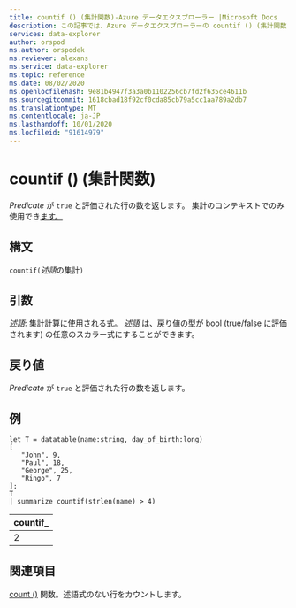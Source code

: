 ```yaml
---
title: countif () (集計関数)-Azure データエクスプローラー |Microsoft Docs
description: この記事では、Azure データエクスプローラーの countif () (集計関数) について説明します。
services: data-explorer
author: orspod
ms.author: orspodek
ms.reviewer: alexans
ms.service: data-explorer
ms.topic: reference
ms.date: 08/02/2020
ms.openlocfilehash: 9e81b4947f3a3a0b1102256cb7fd2f635ce4611b
ms.sourcegitcommit: 1618cbad18f92cf0cda85cb79a5cc1aa789a2db7
ms.translationtype: MT
ms.contentlocale: ja-JP
ms.lasthandoff: 10/01/2020
ms.locfileid: "91614979"
---
```

# <a name="countif-aggregation-function"></a>countif () (集計関数)

*Predicate* が `true` と評価された行の数を返します。 集計のコンテキストでのみ使用でき[ます。](summarizeoperator.md)

## <a name="syntax"></a>構文

`countif(`*述語*の集計`)`

## <a name="arguments"></a>引数

*述語*: 集計計算に使用される式。 *述語* は、戻り値の型が bool (true/false に評価されます) の任意のスカラー式にすることができます。

## <a name="returns"></a>戻り値

*Predicate* が `true` と評価された行の数を返します。

## <a name="example"></a>例

```kusto
let T = datatable(name:string, day_of_birth:long)
[
   "John", 9,
   "Paul", 18,
   "George", 25,
   "Ringo", 7
];
T
| summarize countif(strlen(name) > 4)
```

|countif_|
|----|
|2|

## <a name="see-also"></a>関連項目

[count ()](count-aggfunction.md) 関数。述語式のない行をカウントします。
